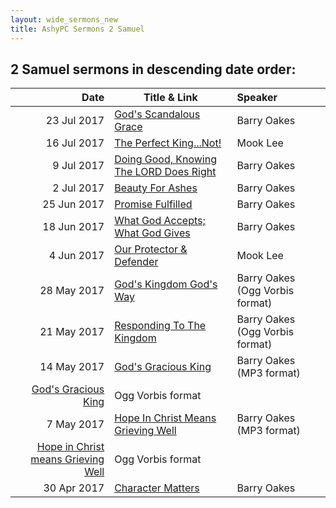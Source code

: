 ```yaml
---
layout: wide_sermons_new
title: AshyPC Sermons 2 Samuel
---
```



## 2 Samuel sermons in descending date order:


 Date|Title & Link| Speaker
-------------:|---------------------|:--------------
23 Jul 2017|[God's Scandalous Grace](https://www.dropbox.com/s/uq4op73tu0frpbj/2017.07.23_2_Samuel_12.ogg?raw=1)|Barry Oakes
16 Jul 2017|[The Perfect King...Not!](https://www.dropbox.com/s/6selevm7auo7gj4/2017.07.16_2_Samuel_11.ogg?raw=1)|Mook Lee
  9 Jul 2017|[Doing Good, Knowing The LORD Does Right](https://www.dropbox.com/s/boff9vh7gunj636/2017.07.09_2_Samuel_10.ogg?raw=1)|Barry Oakes
  2 Jul 2017|[Beauty For Ashes](https://www.dropbox.com/s/izy24drejtmq116/2017.07.02_2_Samuel_9.ogg?raw=1)|Barry Oakes
25 Jun 2017|[Promise Fulfilled](https://www.dropbox.com/s/z9y1ti3jiaejjb9/2017.06.25_2_Samuel_8.ogg?raw=1)|Barry Oakes
18 Jun 2017|[What God Accepts; What God Gives](https://www.dropbox.com/s/2puq1d0yl5b8p1v/2017.06.18_2_Samuel_7.ogg?raw=1)|Barry Oakes
  4 Jun 2017|[Our Protector & Defender](https://www.dropbox.com/s/p7mno3s9z05tn78/2017.06.04_2_Samuel_5.mp3?raw=1)|Mook Lee 
28 May 2017|[God's Kingdom God's Way](https://www.dropbox.com/s/zn25umfucypysk4/2017.05.28_2_Samuel_4.ogg?raw=1)|Barry Oakes (Ogg Vorbis format)
21 May 2017|[Responding To The Kingdom](https://www.dropbox.com/s/17wsikl761vaukb/2017.05.21_2Samuel2_12-3_39.ogg?raw=1)|Barry Oakes (Ogg Vorbis format)
14 May 2017|[God's Gracious King](https://www.dropbox.com/s/xr1jed2wc78x4ff/2017.05.14_2Samuel2_1-11.mp3?raw=1)|Barry Oakes (MP3 format)
  |[God's Gracious King](https://www.dropbox.com/s/4deg528d5vao7x3/2017.05.14_2Samuel2_1-11.ogg?raw=1)|Ogg Vorbis format
 7 May 2017|[Hope In Christ Means Grieving Well](https://www.dropbox.com/s/rspqf6rok31i1yu/2017.05.07_2Samuel1_17-27.mp3?raw=1)|Barry Oakes (MP3 format)
  |[Hope in Christ means Grieving Well](https://www.dropbox.com/s/zac2nra0ptf3o67/2017.05.07_2Samuel1_17-27.ogg?raw=1)|Ogg Vorbis format
30 Apr 2017|[Character Matters](https://www.dropbox.com/s/2e7vvoe16nvjvr8/2017.04.30_1Sam31-2Sam1.mp3?raw=1)|Barry Oakes